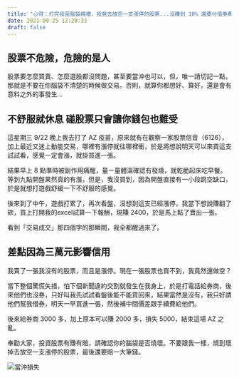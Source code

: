 ```yaml
---
title: "心得：打完疫苗腦袋燒壞，我竟去放空一支漲停的股票...沒賺到 10% 還要付借券費｜七仔札記"
date: 2021-09-25 12:29:33
draft: false
---
```

## 股票不危險，危險的是人
股票要怎麼買賣、怎麼選股都沒問題，甚至要當沖也可以，但，唯一請切記一點，那就是不要在你腦袋不清楚的時候做交易。否則，就算你都想好、算好，還是會有意料之外的事發生...

## 不舒服就休息 碰股票只會讓你錢包也難受
這星期三 9/22 晚上我去打了 AZ 疫苗，原來就有在觀察一家股票信音（6126），加上最近又迷上動能交易，哪裡有漲停就往哪裡衝，於是將想說明天可以來買這支試試看，感覺一定會漲，就掛買進一張。

結果早上 8 點準時被副作用痛醒，量ㄧ量體溫確認有發燒，就乾脆起床吃早餐。等到九點開盤果然真的有漲，但是，我沒買到，因為開盤直接有一小段跳空缺口，於是就想打遊戲舒緩一下不舒服的感覺。

後來到了中午，遊戲打累了，再次看盤，沒想到這支已經漲停，我當下想說賺翻了欸，買上打開我的excel試算一下報酬，現賺 2400，於是馬上點了賣出一張。

看到「交易成交」那四個字的那瞬間，我全都醒過來了。

## 差點因為三萬元影響信用
我賣了一張我沒有的股票，而且是漲停。現在一張股票也買不到，我竟然還做空？

當下整個驚慌失措，怕下個新聞違約交割就發生在我身上，於是打電話給券商，後來他們也沒券，只好叫我先試試看盤後能不能買回來，結果當然是沒有，我只好請他們幫我借券，明天一早買進一張，然後補中間價差跟手續費給他們。

後來給券商 3000 多，加上原本可以賺 2000 多，損失 5000，結束這場 AZ 之亂。

奉勸大家，投資股票有賺有賠，請確認你的腦袋是否燒壞。不要跟我一樣，燒到壞掉去放空一支漲停的股票，最後還要賠一大筆錢。

![當沖損失](https://i.imgur.com/mH3Qp1v.jpg)